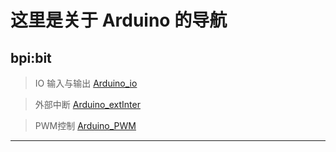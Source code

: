 # 这里是关于 Arduino 的导航

## bpi:bit
> IO 输入与输出
[Arduino_io](https://github.com/aJantes/Arduino_io)

> 外部中断
 [Arduino_extInter](https://github.com/aJantes/Arduino_extInter)

> PWM控制
 [Arduino_PWM](https://github.com/aJantes/Arduino_PWM)

---

